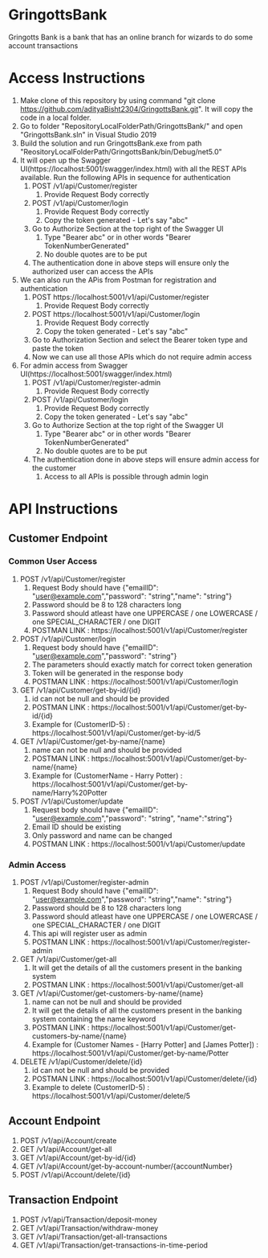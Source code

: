 # GringottsBank
Gringotts Bank is a bank that has an online branch for wizards to do some account transactions

# Access Instructions
1. Make clone of this repository by using command "git clone https://github.com/adityaBisht2304/GringottsBank.git". It will copy the code in a local folder.
2. Go to folder "RepositoryLocalFolderPath/GringottsBank/" and open "GringottsBank.sln" in Visual Studio 2019
3. Build the solution and run GringottsBank.exe from path "ReositoryLocalFolderPath/GringottsBank/bin/Debug/net5.0"
4. It will open up the Swagger UI(https://localhost:5001/swagger/index.html) with all the REST APIs available. Run the following APIs in sequence for authentication
   1. POST /v1/api/Customer/register 
      1. Provide Request Body correctly
   2. POST /v1/api/Customer/login 
      1. Provide Request Body correctly
      2. Copy the token generated - Let's say "abc"
   3. Go to Authorize Section at the top right of the Swagger UI
      1. Type "Bearer abc" or in other words "Bearer TokenNumberGenerated"
      2. No double quotes are to be put
   4. The authentication done in above steps will ensure only the authorized user can access the APIs
5. We can also run the APis from Postman for registration and authentication
   1. POST https://localhost:5001/v1/api/Customer/register 
      1. Provide Request Body correctly
   2. POST https://localhost:5001/v1/api/Customer/login
      1. Provide Request Body correctly
      2. Copy the token generated - Let's say "abc"
   3. Go to Authorization Section and select the Bearer token type and paste the token
   4. Now we can use all those APIs which do not require admin access
6. For admin access from Swagger UI(https://localhost:5001/swagger/index.html)
   1. POST /v1/api/Customer/register-admin
      1. Provide Request Body correctly
   2. POST /v1/api/Customer/login 
      1. Provide Request Body correctly
      2. Copy the token generated - Let's say "abc"
   3. Go to Authorize Section at the top right of the Swagger UI
      1. Type "Bearer abc" or in other words "Bearer TokenNumberGenerated"
      2. No double quotes are to be put
   4. The authentication done in above steps will ensure admin access for the customer
      1. Access to all APIs is possible through admin login

# API Instructions
## Customer Endpoint
### Common User Access
1. POST /v1/api/Customer/register
   1. Request Body should have {"emailID": "user@example.com","password": "string","name": "string"}
   2. Password should be 8 to 128 characters long
   3. Password should atleast have one UPPERCASE / one LOWERCASE / one SPECIAL_CHARACTER / one DIGIT
   4. POSTMAN LINK : https://localhost:5001/v1/api/Customer/register
2. POST /v1/api/Customer/login
   1. Request body should have {"emailID": "user@example.com","password": "string"}
   2. The parameters should exactly match for correct token generation
   3. Token will be generated in the response body
   4. POSTMAN LINK : https://localhost:5001/v1/api/Customer/login
3. GET /v1/api/Customer/get-by-id/{id}
   1. id can not be null and should be provided
   2. POSTMAN LINK : https://localhost:5001/v1/api/Customer/get-by-id/{id}
   3. Example for (CustomerID-5) : https://localhost:5001/v1/api/Customer/get-by-id/5
4. GET /v1/api/Customer/get-by-name/{name}
   1. name can not be null and should be provided
   2. POSTMAN LINK : https://localhost:5001/v1/api/Customer/get-by-name/{name}
   3. Example for (CustomerName - Harry Potter) : https://localhost:5001/v1/api/Customer/get-by-name/Harry%20Potter
6. POST /v1/api/Customer/update
   1. Request body should have {"emailID": "user@example.com","password": "string", "name":"string"}
   2. Email ID should be existing
   3. Only password and name can be changed
   5. POSTMAN LINK : https://localhost:5001/v1/api/Customer/update

### Admin Access
1. POST /v1/api/Customer/register-admin
   1. Request Body should have {"emailID": "user@example.com","password": "string","name": "string"}
   2. Password should be 8 to 128 characters long
   3. Password should atleast have one UPPERCASE / one LOWERCASE / one SPECIAL_CHARACTER / one DIGIT
   4. This api will register user as admin
   5. POSTMAN LINK : https://localhost:5001/v1/api/Customer/register-admin
2. GET /v1/api/Customer/get-all
   1. It will get the details of all the customers present in the banking system
   2. POSTMAN LINK : https://localhost:5001/v1/api/Customer/get-all
4. GET /v1/api/Customer/get-customers-by-name/{name}
   1. name can not be null and should be provided
   2. It will get the details of all the customers present in the banking system containing the name keyword
   3. POSTMAN LINK : https://localhost:5001/v1/api/Customer/get-customers-by-name/{name}
   4. Example for (Customer Names - [Harry Potter] and [James Potter]) : https://localhost:5001/v1/api/Customer/get-by-name/Potter
6. DELETE /v1/api/Customer/delete/{id}
   1. id can not be null and should be provided
   2. POSTMAN LINK : https://localhost:5001/v1/api/Customer/delete/{id}
   3. Example to delete (CustomerID-5) : https://localhost:5001/v1/api/Customer/delete/5

## Account Endpoint
1. POST /v1/api/Account/create
2. GET /v1/api/Account/get-all
3. GET /v1/api/Account/get-by-id/{id}
4. GET /v1/api/Account/get-by-account-number/{accountNumber}
5. POST /v1/api/Account/delete/{id}

## Transaction Endpoint
1. POST /v1/api/Transaction/deposit-money
2. GET /v1/api/Transaction/withdraw-money
3. GET /v1/api/Transaction/get-all-transactions
4. GET /v1/api/Transaction/get-transactions-in-time-period
